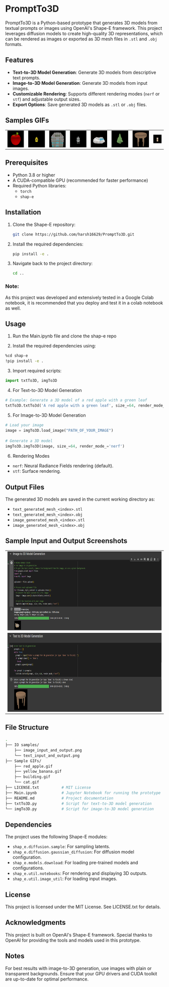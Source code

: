 # PromptTo3D

PromptTo3D is a Python-based prototype that generates 3D models from textual prompts or images using OpenAI's Shape-E framework. This project leverages diffusion models to create high-quality 3D representations, which can be rendered as images or exported as 3D mesh files in `.stl` and `.obj` formats.

## Features

- **Text-to-3D Model Generation**: Generate 3D models from descriptive text prompts.
- **Image-to-3D Model Generation**: Generate 3D models from input images.
- **Customizable Rendering**: Supports different rendering modes (`nerf` or `stf`) and adjustable output sizes.
- **Export Options**: Save generated 3D models as `.stl` or `.obj` files.

## Samples GIFs

<table>
    <body>
        <tr>
            <td align="center">
                <img src="Sample GIFs/red_apple.gif" alt="A red apple">
            </td>
            <td align="center">
                <img src="Sample GIFs/yellow_banana.gif" alt="A yellow banana">
            </td align="center">
            <td align="center">
                <img src="Sample GIFs/building.gif" alt="A building">
            </td>
            <td align="center">
                <img src="Sample GIFs/cat.gif" alt="A cat">
            </td>
            <td align="center">
                <img src="Sample GIFs/mountain.gif" alt="A mountain">
            </td>
            <td align="center">
                <img src="Sample GIFs/tree.gif" alt="A tree">
            </td>
            <td align="center">
                <img src="Sample GIFs/chair.gif" alt="A chair">
            </td>
            <td align="center">
                <img src="Sample GIFs/cow.gif" alt="A cow">
            </td>
        </tr>
    </body>
</table>

## Prerequisites

- Python 3.8 or higher
- A CUDA-compatible GPU (recommended for faster performance)
- Required Python libraries:
  - `torch`
  - `shap-e`

## Installation

1. Clone the Shape-E repository:
   ```bash
   git clone https://github.com/harsh16629/PromptTo3D.git
   ```
2. Install the required dependencies:
   ```bash
   pip install -e .
   ```
3. Navigate back to the project directory:
   ```bash
   cd ..
   ```
### Note: 
As this project was developed and extensively tested in a Google Colab notebook, it is recommended that you deploy and test it in a colab notebook as well.

## Usage

1. Run the Main.ipynb file and clone the shap-e repo 

2. Install the required dependencies using:
```bash
%cd shap-e             
!pip install -e .
```

3. Import required scripts:
```python
import txtTo3D, imgTo3D
```
4. For Text-to-3D Model Generation
```python
# Example: Generate a 3D model of a red apple with a green leaf
txtTo3D.txtTo3d('A red apple with a green leaf', size_=64, render_mode_ ='nerf')
```
5.  For Image-to-3D Model Generation
```python
# Load your image
image = imgTo3D.load_image("PATH_OF_YOUR_IMAGE")

# Generate a 3D model
imgTo3D.imgTo3D(image, size_=64, render_mode_='nerf')
```
6. Rendering Modes
- `nerf`: Neural Radiance Fields rendering (default).
- `stf`: Surface rendering.

## Output Files
The generated 3D models are saved in the current working directory as:

- `text_generated_mesh_<index>.stl`
- `text_generated_mesh_<index>.obj`
- `image_generated_mesh_<index>.stl`
- `image_generated_mesh_<index>.obj`

## Sample Input and Output Screenshots

<table>
  <tr>
    <td><img src="IO samples\image_input_and_output.png" width="800" height="250"></td>
  </tr>
  <tr>
    <td><img src="IO samples\text_input_and_output.png" width="800" height="250"></td>
  </tr>
</table>

## File Structure
```bash
.
├── IO samples/
    ├── image_input_and_output.png
    └── text_input_and_output.png
├── Sample GIFs/
    ├── red_apple.gif
    ├── yellow_banana.gif
    ├── building.gif
    └── cat.gif
├── LICENSE.txt          # MIT License
├── Main.ipynb           # Jupyter Notebook for running the prototype
├── README.md            # Project documentation
├── txtTo3D.py           # Script for text-to-3D model generation
└── imgTo3D.py           # Script for image-to-3D model generation
```
## Dependencies
The project uses the following Shape-E modules:

- `shap_e.diffusion.sample`: For sampling latents.
- `shap_e.diffusion.gaussian_diffusion`: For diffusion model configuration.
- `shap_e.models.download`: For loading pre-trained models and configurations.
- `shap_e.util.notebooks`: For rendering and displaying 3D outputs.
- `shap_e.util.image_util`: For loading input images.

## License
This project is licensed under the MIT License. See LICENSE.txt for details.

## Acknowledgments
This project is built on OpenAI's Shape-E framework. Special thanks to OpenAI for providing the tools and models used in this prototype.

## Notes
For best results with image-to-3D generation, use images with plain or transparent backgrounds.
Ensure that your GPU drivers and CUDA toolkit are up-to-date for optimal performance.

